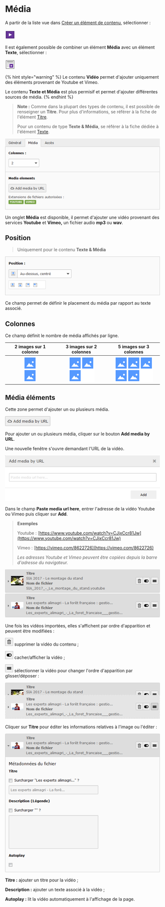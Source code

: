 # Média

A partir de la liste vue dans [Créer un élément de contenu](../creer-un-element-de-contenu.md), sélectionner :

![Vid&#xE9;o](../../.gitbook/assets/image%20%2812%29.png)

Il est également possible de combiner un élément **Média** avec un élément **Texte**, sélectionner :

![Texte &amp; M&#xE9;dia](../../.gitbook/assets/image%20%284%29.png)

{% hint style="warning" %}
Le contenu **Vidéo** permet d'ajouter uniquement des éléments provenant de Youtube et Vimeo.

Le contenu **Texte et Média** est plus permisif et permet d'ajouter différentes sources de média.
{% endhint %}

> **Note :** Comme dans la plupart des types de contenu, il est possible de renseigner un **Titre**. Pour plus d'informations, se référer à la fiche de l'élément [Titre](titre.md).
>
> Pour un contenu de type **Texte & Média**, se référer à la fiche dédiée à l'élément [Texte](texte.md).

![](../../.gitbook/assets/add_content_media_ong.png)

Un onglet **Média** est disponible, il permet d'ajouter une vidéo provenant des services **Youtube** et **Vimeo,** un fichier audio **mp3** ou **wav**.

## Position

> Uniquement pour le contenu **Texte & Média**

![](../../.gitbook/assets/add_content_img_pos.png)

Ce champ permet de définir le placement du média par rapport au texte associé.

## **Colonnes**

Ce champ définit le nombre de média affichés par ligne.

| 2 images sur 1 colonne | 3 images sur 2 colonnes | 5 images sur 3 colonnes |
| :---: | :---: | :---: |
| ![](../../.gitbook/assets/add_content_img_ex3.png) | ![](../../.gitbook/assets/add_content_img_ex1%20%281%29.png) | ![](../../.gitbook/assets/add_content_img_ex2.png) |

## Média éléments

Cette zone permet d'ajouter un ou plusieurs média.

![](../../.gitbook/assets/add_content_media_btn.png)

Pour ajouter un ou plusieurs média, cliquer sur le bouton **Add media by URL**.

Une nouvelle fenêtre s'ouvre demandant l'URL de la vidéo.

![](../../.gitbook/assets/add_content_media_popup.png)

Dans le champ **Paste media url here**, entrer l'adresse de la vidéo Youtube ou Vimeo puis cliquer sur **Add**.

> **Exemples**
>
> Youtube : [https://www.youtube.com/watch?v=CJjxCcr81Jw](https://www.youtube.com/watch?v=CJjxCcr81Jw)
>
> Vimeo : [https://vimeo.com/8622726](https://vimeo.com/8622726)
>
> _Les adresses Youtube et Vimeo peuvent être copiées depuis la barre d'adresse du navigateur._

![](../../.gitbook/assets/add_content_media_liste.png)

Une fois les vidéos importées, elles s'affichent par ordre d'apparition et peuvent être modifiées :

![](../../.gitbook/assets/rm_btn.png) supprimer la vidéo du contenu ;

![](../../.gitbook/assets/hide_btn.png) cacher/afficher la vidéo ;

![](../../.gitbook/assets/btn_select-1.png) sélectionner la vidéo pour changer l'ordre d'apparition par glisser/déposer :

![](../../.gitbook/assets/add_content_media_ordre.png)

Cliquer sur **Titre** pour éditer les informations relatives à l'image ou l'éditer :

![](../../.gitbook/assets/add_content_media_detail.png)

**Titre :** ajouter un titre pour la vidéo ;

**Description :** ajouter un texte associé à la vidéo ;

**Autoplay :** lit la vidéo automatiquement à l'affichage de la page.

